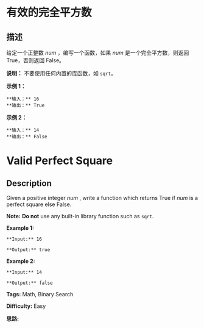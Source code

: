 # 有效的完全平方数

## 描述

给定一个正整数 _num_ ，编写一个函数，如果 _num_ 是一个完全平方数，则返回 True，否则返回 False。

**说明：** 不要使用任何内置的库函数，如  `sqrt`。

**示例 1：**

    
    
    **输入：** 16
    **输出：** True

**示例 2：**

    
    
    **输入：** 14
    **输出：** False
    



# Valid Perfect Square

## Description



Given a positive integer _num_ , write a function which returns True if _num_ is a perfect square else False.

**Note:** **Do not** use any built-in library function such as `sqrt`.

**Example 1:**

    
    
    **Input:** 16
    **Output:** true
    

**Example 2:**

    
    
    **Input:** 14
    **Output:** false
    


**Tags:** Math, Binary Search

**Difficulty:** Easy

**思路:**
